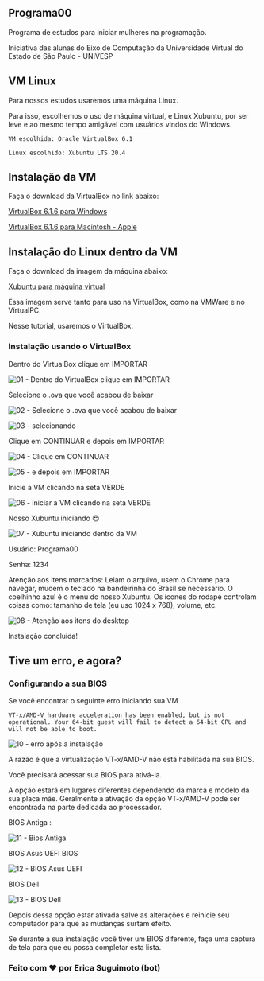 ## Programa00

Programa de estudos para iniciar mulheres na programação.

Iniciativa das alunas do Eixo de Computação da Universidade Virtual do Estado de São Paulo - UNIVESP

## VM Linux

Para nossos estudos usaremos uma máquina Linux.

Para isso, escolhemos o uso de máquina virtual, e Linux Xubuntu, por ser leve e ao mesmo tempo amigável
com usuários vindos do Windows.

```
VM escolhida: Oracle VirtualBox 6.1

Linux escolhido: Xubuntu LTS 20.4 
```


## Instalação da VM

Faça o download da VirtualBox no link abaixo:

[VirtualBox 6.1.6 para Windows](https://download.virtualbox.org/virtualbox/6.1.6/VirtualBox-6.1.6-137129-Win.exe)

[VirtualBox 6.1.6 para Macintosh - Apple](https://download.virtualbox.org/virtualbox/6.1.6/VirtualBox-6.1.6-137129-OSX.dmg)


## Instalação do Linux dentro da VM

Faça o download da imagem da máquina abaixo:

[Xubuntu para máquina virtual](https://drive.google.com/open?id=18aapXiRuXrUfyP8FIMMRManJxvOO5J1l)

Essa imagem serve tanto para uso na VirtualBox, como na VMWare e no VirtualPC.

Nesse tutorial, usaremos o VirtualBox.

### Instalação usando o VirtualBox

Dentro do VirtualBox clique em IMPORTAR

![01 - Dentro do VirtualBox clique em IMPORTAR](https://github.com/Programa00/VM-Xubuntu/blob/master/01-importar.png)

Selecione o .ova que você acabou de baixar

![02 - Selecione o .ova que você acabou de baixar](https://github.com/Programa00/VM-Xubuntu/blob/master/02-selecionar-ova.png)

![03 - selecionando](https://github.com/Programa00/VM-Xubuntu/blob/master/03-selecionar-ova.png)

Clique em CONTINUAR e depois em IMPORTAR

![04 - Clique em CONTINUAR](https://github.com/Programa00/VM-Xubuntu/blob/master/04-clique-continuar.png)

![05 - e depois em IMPORTAR](https://github.com/Programa00/VM-Xubuntu/blob/master/05-clique-importar.png)

Inicie a VM clicando na seta VERDE

![06 - iniciar a VM clicando na seta VERDE](https://github.com/Programa00/VM-Xubuntu/blob/master/06-inicie-a-VM.png)

Nosso Xubuntu iniciando :heart_eyes:

![07 - Xubuntu iniciando dentro da VM](https://github.com/Programa00/VM-Xubuntu/blob/master/07-VM%20iniciando.png)

Usuário: Programa00

Senha: 1234


Atenção aos itens marcados: Leiam o arquivo, usem o Chrome para navegar, mudem o teclado na bandeirinha do Brasil se necessário. O coelhinho azul é o menu do nosso Xubuntu. Os ícones do rodapé controlam coisas como: tamanho de tela (eu uso 1024 x 768), volume, etc.

![08 - Atenção aos itens do desktop](https://github.com/Programa00/VM-Xubuntu/blob/master/08-atencao-aos-itens.png)

Instalação concluída!

## Tive um erro, e agora?
### Configurando a sua BIOS

Se você encontrar o seguinte erro iniciando sua VM 
```
VT-x/AMD-V hardware acceleration has been enabled, but is not operational. Your 64-bit guest will fail to detect a 64-bit CPU and will not be able to boot.
```
![10 - erro após a instalação](https://github.com/Programa00/VM-Xubuntu/blob/master/10-erro.png)

A razão é que a virtualização VT-x/AMD-V não está habilitada na sua BIOS.

Você precisará acessar sua BIOS para ativá-la.


A opção estará em lugares diferentes dependendo da marca e modelo da sua placa mãe. Geralmente a ativação da opção VT-x/AMD-V pode ser encontrada na parte dedicada ao processador.

BIOS Antiga :

![11 - Bios Antiga](https://github.com/Programa00/VM-Xubuntu/blob/master/11-bios-antiga.png)

BIOS Asus UEFI BIOS

![12 - BIOS Asus UEFI](https://github.com/Programa00/VM-Xubuntu/blob/master/12-asus-uefi-bios.png)

BIOS Dell

![13 - BIOS Dell](https://github.com/Programa00/VM-Xubuntu/blob/master/13-dell.png)

Depois dessa opção estar ativada salve as alterações e reinicie seu computador para que as mudanças surtam efeito.

Se durante a sua instalação você tiver um BIOS diferente, faça uma captura de tela para que eu possa completar esta lista.


### Feito com :heart: por Erica Suguimoto (bot)
